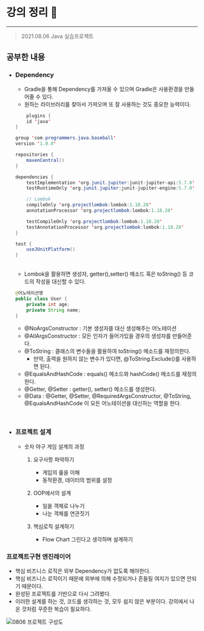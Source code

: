 # 강의 정리 🚀
___

> 2021.08.06 Java 실습프로젝트

## 공부한 내용

- ### Dependency ###
    - Gradle을 통해 Dependency를 가져올 수 있으며 Gradle은 사용환경을 만들어줄 수 있다. 
    - 원하는 라이브러리를 찾아서 가져오며 또 잘 사용하는 것도 중요한 능력이다.


    ```java
        plugins {
        id 'java'
    }

    group 'com.programmers.java.baseball'
    version '1.0.0'

    repositories {
        mavenCentral()
    }

    dependencies {
        testImplementation 'org.junit.jupiter:junit-jupiter-api:5.7.0'
        testRuntimeOnly 'org.junit.jupiter:junit-jupiter-engine:5.7.0'

        // Lombok
        compileOnly 'org.projectlombok:lombok:1.18.20'
        annotationProcessor 'org.projectlombok:lombok:1.18.20'

        testCompileOnly 'org.projectlombok:lombok:1.18.20'
        testAnnotationProcessor 'org.projectlombok:lombok:1.18.20'
    }

    test {
        useJUnitPlatform()
    }
    ```

    <br>


    - Lombok을 활용하면 생성자, getter(),setter() 메소드 혹은 toString() 등 코드의 작성을 대신할 수 있다.

    ```java
    @어노테이션명
    public class User {
        private int age;
        private String name;
    }
    ```

    - @NoArgsConstructor : 기본 생성자를 대신 생성해주는 어노테이션
    - @AllArgsConstructor :  모든 인자가 들어가있을 경우의 생성자를 만들어준다.
    - @ToString : 클래스의 변수들을 활용하여 toString() 메소드를 재정의한다. 
        - 만약, 출력을 원하지 않는 변수가 있다면, @ToString.Exclude()를 사용하면 된다.
    - @EqualsAndHashCode : equals() 메소드와 hashCode() 메소드를 재정의 한다.
    - @Getter, @Setter : getter(), setter() 메소드를 생성한다.
    - @Data : @Getter, @Setter, @RequiredArgsConstructor, @ToString, @EqualsAndHashCode 이 모든 어노테이션을 대신하는 역할을 한다.

<br>

- ### 프로젝트 설계 ###
    - 숫자 야구 게임 설계의 과정
        1. 요구사항 파악하기
            - 게임의 룰을 이해
            - 동작환경, 데이터의 범위를 설정

        2. OOP에서의 설계
            - 일을 객체로 나누기
            - 나눈 객체를 연관짓기

        3. 핵심로직 설계하기
            - Flow Chart 그린다고 생각하며 설계하기

### 프로젝트구현 엔진레이어 ###
- 핵심 비즈니스 로직은 외부 Dependency가 없도록 해야한다.
- 핵심 비즈니스 로직이기 때문에 외부에 의해 수정되거나 흔들릴 여지가 있으면 안되기 때문이다.
- 완성된 프로젝트를 기반으로 다시 그려봤다.
- 이러한 설계를 하는 것, 코드를 생각하는 것, 모두 쉽지 않은 부분이다. 강의에서 나온 것처럼 꾸준한 복습이 필요하다.


![0806 프로젝트 구성도](https://user-images.githubusercontent.com/73347933/128494677-e76d60c6-b941-45f1-9608-c6aa7f1dae60.png)
